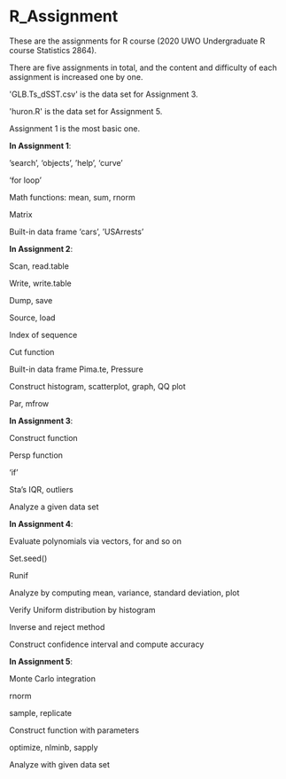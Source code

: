 # R_Assignment

These are the assignments for R course (2020 UWO Undergraduate R course Statistics 2864).

There are five assignments in total, and the content and difficulty of each assignment is increased one by one.

'GLB.Ts_dSST.csv' is the data set for Assignment 3.

'huron.R' is the data set for Assignment 5.

Assignment 1 is the most basic one.


**In Assignment 1**:

’search’, ‘objects’, ’help’, ‘curve’ 

‘for loop’

Math functions: mean, sum, rnorm

Matrix

Built-in data frame ‘cars’, ’USArrests’


**In Assignment 2**: 

Scan, read.table

Write, write.table

Dump, save

Source, load

Index of sequence

Cut function 

Built-in data frame Pima.te, Pressure

Construct histogram, scatterplot, graph, QQ plot

Par, mfrow


**In Assignment 3**:

Construct function 

Persp function

‘if’

Sta’s IQR, outliers

Analyze a given data set


**In Assignment 4**:

Evaluate polynomials via vectors, for and so on

Set.seed()

Runif

Analyze by computing mean, variance, standard deviation, plot

Verify Uniform distribution by histogram 

Inverse and reject method

Construct confidence interval and compute accuracy

**In Assignment 5**:

Monte Carlo integration 

rnorm

sample, replicate 

Construct function with parameters

optimize, nlminb, sapply

Analyze with given data set



